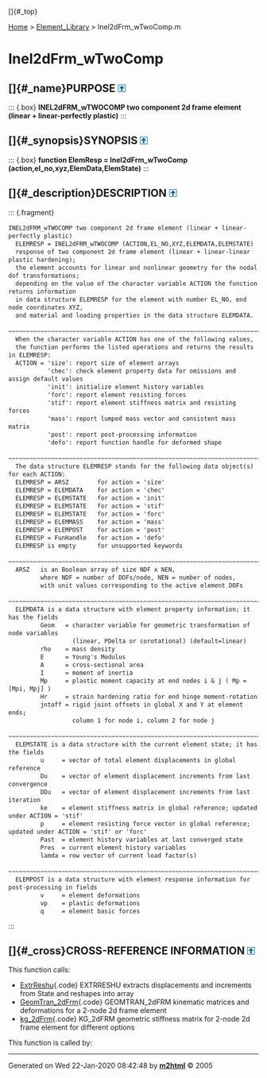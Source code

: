 []{#_top}

<div>

[Home](../FEDEASLab.html) \> [Element_Library](FEDEASLab.html) \>
Inel2dFrm_wTwoComp.m

</div>

# Inel2dFrm_wTwoComp

## []{#_name}PURPOSE [![\^](../up.png)](#_top)

::: {.box}
**INEL2dFRM_wTWOCOMP two component 2d frame element (linear +
linear-perfectly plastic)**
:::

## []{#_synopsis}SYNOPSIS [![\^](../up.png)](#_top)

::: {.box}
**function ElemResp = Inel2dFrm_wTwoComp
(action,el_no,xyz,ElemData,ElemState)**
:::

## []{#_description}DESCRIPTION [![\^](../up.png)](#_top)

::: {.fragment}
``` {.comment}
INEL2dFRM_wTWOCOMP two component 2d frame element (linear + linear-perfectly plastic)
  ELEMRESP = INEL2dFRM_wTWOCOMP (ACTION,EL_NO,XYZ,ELEMDATA,ELEMSTATE)
  response of two component 2d frame element (linear + linear-linear plastic hardening);
  the element accounts for linear and nonlinear geometry for the nodal dof transformations; 
  depending on the value of the character variable ACTION the function returns information
  in data structure ELEMRESP for the element with number EL_NO, end node coordinates XYZ,
  and material and loading properties in the data structure ELEMDATA.
  ~~~~~~~~~~~~~~~~~~~~~~~~~~~~~~~~~~~~~~~~~~~~~~~~~~~~~~~~~~~~~~~~~~~~~~~~~~~~~~~~~~~~~~~~~
  When the character variable ACTION has one of the following values,
  the function performs the listed operations and returns the results in ELEMRESP:
  ACTION = 'size': report size of element arrays
           'chec': check element property data for omissions and assign default values
           'init': initialize element history variables
           'forc': report element resisting forces
           'stif': report element stiffness matrix and resisting forces
           'mass': report lumped mass vector and consistent mass matrix
           'post': report post-processing information
           'defo': report function handle for deformed shape
  ~~~~~~~~~~~~~~~~~~~~~~~~~~~~~~~~~~~~~~~~~~~~~~~~~~~~~~~~~~~~~~~~~~~~~~~~~~~~~~~~~~~~~~~~~
  The data structure ELEMRESP stands for the following data object(s) for each ACTION:
  ELEMRESP = ARSZ        for action = 'size' 
  ELEMRESP = ELEMDATA    for action = 'chec'
  ELEMRESP = ELEMSTATE   for action = 'init'
  ELEMRESP = ELEMSTATE   for action = 'stif'
  ELEMRESP = ELEMSTATE   for action = 'forc'
  ELEMRESP = ELEMMASS    for action = 'mass'
  ELEMRESP = ELEMPOST    for action = 'post'
  ELEMRESP = FunHandle   for action = 'defo'
  ELEMRESP is empty      for unsupported keywords
  ~~~~~~~~~~~~~~~~~~~~~~~~~~~~~~~~~~~~~~~~~~~~~~~~~~~~~~~~~~~~~~~~~~~~~~~~~~~~~~~~~~~~~~~~~
  ARSZ   is an Boolean array of size NDF x NEN,
         where NDF = number of DOFs/node, NEN = number of nodes,
         with unit values corresponding to the active element DOFs
  ~~~~~~~~~~~~~~~~~~~~~~~~~~~~~~~~~~~~~~~~~~~~~~~~~~~~~~~~~~~~~~~~~~~~~~~~~~~~~~~~~~~~~~~~~
  ELEMDATA is a data structure with element property information; it has the fields
         Geom   = character variable for geometric transformation of node variables
                  (linear, PDelta or corotational) (default=linear)
         rho    = mass density
         E      = Young's Modulus
         A      = cross-sectional area
         I      = moment of inertia
         Mp     = plastic moment capacity at end nodes i & j ( Mp = [Mpi, Mpj] )
         Hr     = strain hardening ratio for end hinge moment-rotation
         jntoff = rigid joint offsets in global X and Y at element ends;
                  column 1 for node i, column 2 for node j
  ~~~~~~~~~~~~~~~~~~~~~~~~~~~~~~~~~~~~~~~~~~~~~~~~~~~~~~~~~~~~~~~~~~~~~~~~~~~~~~~~~~~~~~~~~
  ELEMSTATE is a data structure with the current element state; it has the fields
         u     = vector of total element displacements in global reference
         Du    = vector of element displacement increments from last convergence
         DDu   = vector of element displacement increments from last iteration
         ke    = element stiffness matrix in global reference; updated under ACTION = 'stif'
         p     = element resisting force vector in global reference; updated under ACTION = 'stif' or 'forc'
         Past  = element history variables at last converged state
         Pres  = current element history variables
         lamda = row vector of current load factor(s)
  ~~~~~~~~~~~~~~~~~~~~~~~~~~~~~~~~~~~~~~~~~~~~~~~~~~~~~~~~~~~~~~~~~~~~~~~~~~~~~~~~~~~~~~~~~
  ELEMPOST is a data structure with element response information for post-processing in fields
         v     = element deformations
         vp    = plastic deformations
         q     = element basic forces
```
:::

## []{#_cross}CROSS-REFERENCE INFORMATION [![\^](../up.png)](#_top)

This function calls:

-   [ExtrReshu](ExtrReshu.html "function [u,Du,DDu] = ExtrReshu (State,ndf,nen)"){.code}
    EXTRRESHU extracts displacements and increments from State and
    reshapes into array
-   [GeomTran_2dFrm](GeomTran_2dFrm.html "function [ag,bg,ab,v,Dv,DDv] = GeomTran_2dFrm (option,xyz,GeomData,u,Du,DDu)"){.code}
    GEOMTRAN_2dFRM kinematic matrices and deformations for a 2-node 2d
    frame element
-   [kg_2dFrm](kg_2dFrm.html "function kg = kg_2dFrm (option,xyz,u,q)"){.code}
    KG_2dFRM geometric stiffness matrix for 2-node 2d frame element for
    different options

This function is called by:

------------------------------------------------------------------------

Generated on Wed 22-Jan-2020 08:42:48 by
**[m2html](http://www.artefact.tk/software/matlab/m2html/ "Matlab Documentation in HTML")**
© 2005
